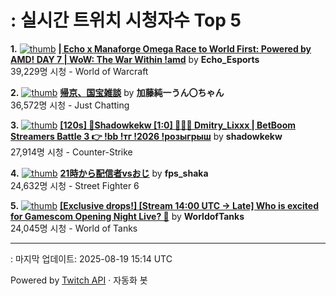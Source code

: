 # : 실시간 트위치 시청자수 Top 5

**1.** [![thumb](https://static-cdn.jtvnw.net/previews-ttv/live_user_echo_esports-320x180.jpg)](https://twitch.tv/Echo_Esports)
**[| Echo x Manaforge Omega Race to World First: Powered by AMD!  DAY 7 | WoW: The War Within !amd](https://twitch.tv/Echo_Esports)** by **Echo_Esports**<br>39,229명 시청  - World of Warcraft

**2.** [![thumb](https://static-cdn.jtvnw.net/previews-ttv/live_user_kato_junichi0817-320x180.jpg)](https://twitch.tv/加藤純一うん〇ちゃん)
**[帰京、国宝雑談](https://twitch.tv/加藤純一うん〇ちゃん)** by **加藤純一うん〇ちゃん**<br>36,572명 시청  - Just Chatting

**3.** [![thumb](https://static-cdn.jtvnw.net/previews-ttv/live_user_shadowkekw-320x180.jpg)](https://twitch.tv/shadowkekw)
**[[120s] 🍔Shadowkekw [1:0] 👨🏻‍🦼 Dmitry_Lixxx | BetBoom Streamers Battle 3 👉 !bb !тг !2026 !розыгрыш](https://twitch.tv/shadowkekw)** by **shadowkekw**<br>27,914명 시청  - Counter-Strike

**4.** [![thumb](https://static-cdn.jtvnw.net/previews-ttv/live_user_fps_shaka-320x180.jpg)](https://twitch.tv/fps_shaka)
**[21時から配信者vsおじ](https://twitch.tv/fps_shaka)** by **fps_shaka**<br>24,632명 시청  - Street Fighter 6

**5.** [![thumb](https://static-cdn.jtvnw.net/previews-ttv/live_user_worldoftanks-320x180.jpg)](https://twitch.tv/WorldofTanks)
**[[Exclusive drops!] [Stream 14:00 UTC -> Late] Who is excited for Gamescom Opening Night Live? 🎉](https://twitch.tv/WorldofTanks)** by **WorldofTanks**<br>24,045명 시청  - World of Tanks


---
: 마지막 업데이트: 2025-08-19 15:14 UTC

Powered by [Twitch API](https://dev.twitch.tv/docs/api/reference) · 자동화 봇
